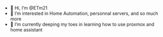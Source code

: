 - 👋 Hi, I’m @ETm21
- 👀 I’m interested in Home Automation, personnal servers, and so much more
- 🌱 I’m currently deeping my toes in learning how to use proxmox and home assistant


<!---
ETm21/ETm21 is a ✨ special ✨ repository because its `README.md` (this file) appears on your GitHub profile.
You can click the Preview link to take a look at your changes.
--->
